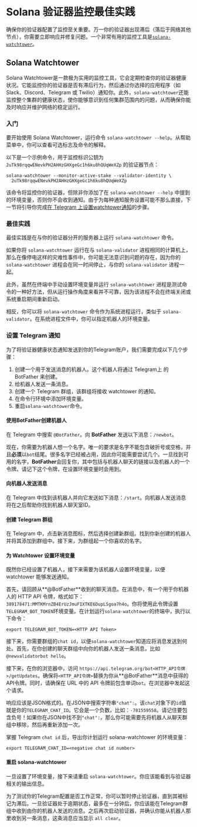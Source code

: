 # Solana 验证器监控最佳实践

确保你的验证器配置了监控至关重要。万一你的验证器出现滞后（落后于网络其他节点），你需要立即响应并修复问题。一个非常有用的监控工具是[`solana-watchtower`](https://docs.solanalabs.com/operations/best-practices/monitoring#solana-watchtower)。

## Solana Watchtower

Solana Watchtower是一款极为实用的监控工具，它会定期检查你的验证器健康状况。它能监控你的验证器是否有滞后行为，然后通过你选择的应用程序（如 Slack、Discord、Telegram 或 Twilio）通知你。此外，`solana-watchtower`还能监控整个集群的健康状态，使你能够意识到任何集群范围内的问题，从而确保你能及时响应并维护网络的稳定运行。

### 入门

要开始使用 Solana Watchtower，运行命令 `solana-watchtower --help`。从帮助菜单中，你可以查看可选标志及命令的解释。

以下是一个示例命令，用于监控标识公钥为 `2uTk98rqqwENevkPH2AHHzGHXgeGc1h6ku8hQUqWeXZp` 的验证器节点：

```
solana-watchtower --monitor-active-stake --validator-identity \
  2uTk98rqqwENevkPH2AHHzGHXgeGc1h6ku8hQUqWeXZp
```

该命令将监控你的验证器，但除非你添加了在 `solana-watchtower --help` 中提到的环境变量，否则你不会收到通知。由于为每种通知服务设置可能不那么直接，下一节将引导你完成[在 Telegram 上设置watchtower通知](https://docs.solanalabs.com/operations/best-practices/monitoring#setup-telegram-notifications)的步骤。

### 最佳实践

最佳实践是在与你的验证器分开的服务器上运行 `solana-watchtower` 命令。

如果你将 `solana-watchtower` 运行在与 `solana-validator` 进程相同的计算机上，那么在像停电这样的灾难性事件中，你可能无法意识到问题的存在，因为你的 `solana-watchtower` 进程会在同一时间停止，与你的 `solana-validator` 进程一起。

此外，虽然在终端中手动设置环境变量并运行 `solana-watchtower` 进程是测试命令的一种好方法，但从运行操作角度来看并不可靠，因为该进程不会在终端关闭或系统重启期间重新启动。

相反，你可以将 `solana-watchtower` 命令作为系统进程运行，类似于 `solana-validator`。在系统进程文件中，你可以指定机器人的环境变量。

### 设置 Telegram 通知

为了将验证器健康状态通知发送到你的Telegram账户，我们需要完成以下几个步骤：

1. 创建一个用于发送消息的机器人。这个机器人将通过 Telegram上 的 BotFather 来创建。
2. 给机器人发送一条消息。
3. 创建一个 Telegram 群组，该群组将接收 watchtower 的通知。
4. 在命令行环境中添加环境变量。
5. 重启`solana-watchtower`命令。

#### 使用BotFather创建机器人

在 Telegram 中搜索 `@BotFather`。向 **BotFather** 发送以下消息：`/newbot`。

现在，你需要为机器人想一个名字。唯一的要求是名字不能包含破折号或空格，并且**必须**以`bot`结尾。很多名字已经被占用，因此你可能需要尝试几个。一旦找到可用的名字，**BotFather**会回复你，其中包括与机器人聊天的链接以及机器人的一个令牌。请记下这个令牌，在设置环境变量时会用到。

#### 向机器人发送消息

在 Telegram 中找到该机器人并向它发送如下消息：`/start`。向机器人发送消息将在之后帮助你找到机器人聊天室ID。

#### 创建 Telegram 群组

在 Telegram 中，点击新消息图标，然后选择创建新群组。找到你新创建的机器人并将其添加到群组中。接下来，为群组起一个你喜欢的名字。

#### 为 Watchtower 设置环境变量

既然你已经设置了机器人，接下来需要为该机器人设置环境变量，以便 watchtower 能够发送通知。

首先，请回顾从**@BotFather**收到的聊天消息。在消息中，有一个用于你机器人的 HTTP API 令牌，格式如下：`389178471:MMTKMrnZB4ErUzJmuFIXTKE6DupLSgoa7h4o`。你将使用此令牌设置`TELEGRAM_BOT_TOKEN`环境变量。在计划运行`solana-watchtower`的终端中，执行以下命令：

```
export TELEGRAM_BOT_TOKEN=<HTTP API Token>
```

接下来，你需要群组的`chat id`，以便`solana-watchtower`知道应将消息发送到何处。首先，在你创建的聊天群组中向你的机器人发送一条消息，比如 `@newvalidatorbot hello`。

接下来，在你的浏览器中，访问 `https://api.telegram.org/bot<HTTP_API令牌>/getUpdates`。确保将`<HTTP_API令牌>`替换为你从**@BotFather**消息中获得的API令牌。同时，请确保在 URL 中的 API 令牌前包含单词`bot`。在浏览器中发起这个请求。

响应应该是JSON格式的。在JSON中搜索字符串`"chat":`。该`chat`对象下的`id`值就是你的`TELEGRAM_CHAT_ID`。它会是一个负数，比如：`-781559558`。请记住要包含负号！如果你在JSON中找不到`"chat":`，那么你可能需要先将机器人从聊天群组中移除，然后再重新添加一次。

掌握 Telegram `chat id` 后，导出你计划运行 solana-watchtower 的环境变量：

```
export TELEGRAM_CHAT_ID=<negative chat id number>
```

#### 重启 solana-watchtower

一旦设置了环境变量，接下来请重启 `solana-watchtower`。你应该能看到与验证器相关的输出信息。

为了测试你的Telegram配置是否工作正常，你可以暂时停止验证器，直到其被标记为滞后。一旦验证器处于逾期状态，最多在一分钟后，你应该能在Telegram群组中收到由你的机器人发送的消息。之后再次启动验证器，并确认你能从机器人那里收到另一条消息，这条消息应当显示 `all clear`。
